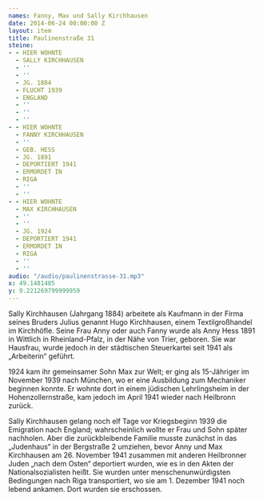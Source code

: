 ```yaml
---
names: Fanny, Max und Sally Kirchhausen
date: 2014-06-24 00:00:00 Z
layout: item
title: Paulinenstraße 31
steine:
- - HIER WOHNTE
  - SALLY KIRCHHAUSEN
  - ''
  - ''
  - JG. 1884
  - FLUCHT 1939
  - ENGLAND
  - ''
  - ''
  - ''
- - HIER WOHNTE
  - FANNY KIRCHHAUSEN
  - ''
  - GEB. HESS
  - JG. 1891
  - DEPORTIERT 1941
  - ERMORDET IN
  - RIGA
  - ''
  - ''
- - HIER WOHNTE
  - MAX KIRCHHAUSEN
  - ''
  - ''
  - JG. 1924
  - DEPORTIERT 1941
  - ERMORDET IN
  - RIGA
  - ''
  - ''
audio: "/audio/paulinenstrasse-31.mp3"
x: 49.1481485
y: 9.221269799999959
---
```


Sally Kirchhausen (Jahrgang 1884) arbeitete als Kaufmann in der Firma seines Bruders Julius genannt Hugo Kirchhausen, einem Textilgroßhandel im Kirchhöfle. Seine Frau Anny oder auch Fanny wurde als Anny Hess 1891 in Wittlich in Rheinland-Pfalz, in der Nähe von Trier, geboren. Sie war Hausfrau, wurde jedoch in der städtischen Steuerkartei seit 1941 als „Arbeiterin“ geführt.

1924 kam ihr gemeinsamer Sohn Max zur Welt; er ging als 15-Jähriger im November 1939 nach München, wo er eine Ausbildung zum Mechaniker beginnen konnte. Er wohnte dort in einem jüdischen Lehrlingsheim in der Hohenzollernstraße, kam jedoch im April 1941 wieder nach Heilbronn zurück.

Sally Kirchhausen gelang noch elf Tage vor Kriegsbeginn 1939 die Emigration nach England; wahrscheinlich wollte er Frau und Sohn später nachholen. Aber die zurückbleibende Familie musste zunächst in das „Judenhaus“ in der Bergstraße 2 umziehen, bevor Anny und Max Kirchhausen am 26. November 1941 zusammen mit anderen Heilbronner Juden „nach dem Osten“ deportiert wurden, wie es in den Akten der Nationalsozialisten heißt. Sie wurden unter menschenunwürdigsten Bedingungen nach Riga transportiert, wo sie am 1. Dezember 1941 noch lebend ankamen. Dort wurden sie erschossen.